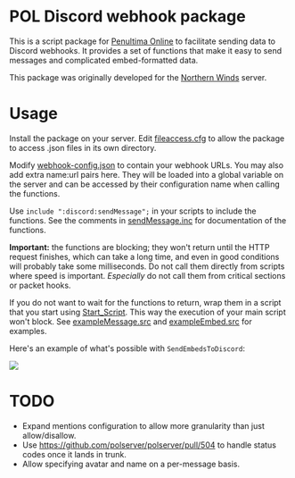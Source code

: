 # POL Discord webhook package

This is a script package for [Penultima Online](https://polserver.com/) to facilitate sending
data to Discord webhooks. It provides a set of functions that make it easy to send messages
and complicated embed-formatted data.

This package was originally developed for the [Northern Winds](https://northern-winds.fi/) server.

# Usage

Install the package on your server. Edit [fileaccess.cfg](https://docs.polserver.com/pol100/configfiles.php#fileaccess.cfg)
to allow the package to access .json files in its own directory.

Modify [webhook-config.json](pkg/discord/webhook-config.json) to contain your webhook URLs.
You may also add extra name:url pairs here. They will be loaded into a global variable on the server
and can be accessed by their configuration name when calling the functions.

Use `include ":discord:sendMessage";` in your scripts to include the functions. See the comments in [sendMessage.inc](pkg/discord/include/sendMessage.inc)
for documentation of the functions.

**Important:** the functions are blocking; they won't return until the HTTP request finishes, which can take a long time,
and even in good conditions will probably take some milliseconds. Do not call them directly from scripts where speed is important.
*Especially* do not call them from critical sections or packet hooks.

If you do not want to wait for the functions to return, wrap them in a script that you start using [Start_Script](https://docs.polserver.com/pol100/fullfunc.php?xmlfile=osem#Start_Script).
This way the execution of your main script won't block. See [exampleMessage.src](pkg/discord/exampleMessage.src) and [exampleEmbed.src](pkg/discord/exampleEmbed.src) for examples.

Here's an example of what's possible with `SendEmbedsToDiscord`:

![](https://i.imgur.com/gxbOy9u.png)

# TODO

- Expand mentions configuration to allow more granularity than just allow/disallow.
- Use https://github.com/polserver/polserver/pull/504 to handle status codes once it lands in trunk.
- Allow specifying avatar and name on a per-message basis.
